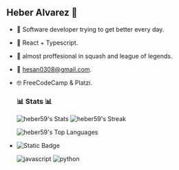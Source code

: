 ## Heber Alvarez 👋
 - 🤠 Software developer trying to get better every day.

 - 🌱 React + Typescript.

 - 👾 almost proffesional in squash and league of legends.

 - 💬 hesan0308@gmail.com.

 - 🤓 FreeCodeCamp & Platzi.
 
   ### 📊 Stats 📊
   ![heber59's Stats](https://github-readme-stats.vercel.app/api?username=heber59&theme=vue-dark&show_icons=true&hide_border=true&count_private=true)
   ![heber59's Streak](https://github-readme-streak-stats.herokuapp.com/?user=heber59&theme=vue-dark&hide_border=true)
   
   ![heber59's Top Languages](https://github-readme-stats.vercel.app/api/top-langs/?username=heber59&theme=vue-dark&show_icons=true&hide_border=true&layout=compact)
 - 
   ![Static Badge](https://img.shields.io/badge/technologies-fe9e00)
   
   ![javascript](https://img.shields.io/badge/improving-do?style=plastic&logo=javascript&logoColor=white&labelColor=black)             ![python](https://img.shields.io/badge/started-do?style=plastic&logo=python&logoColor=green&labelColor=black&color=white)


